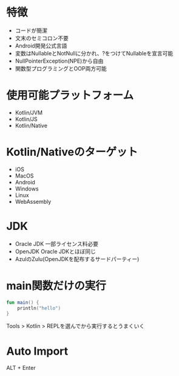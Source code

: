 # 特徴
- コードが簡潔
- 文末のセミコロン不要
- Android開発公式言語
- 変数はNullableとNotNullに分かれ、?をつけてNullableを宣言可能
- NullPointerException(NPE)から自由
- 関数型プログラミングとOOP両方可能

# 使用可能プラットフォーム
- Kotlin/JVM 
- Kotlin/JS 
- Kotlin/Native

# Kotlin/Nativeのターゲット
- iOS
- MacOS
- Android
- Windows
- Linux
- WebAssembly

# JDK
- Oracle JDK 一部ライセンス料必要
- OpenJDK Oracle JDKとほぼ同じ
- AzulのZulu(OpenJDKを配布するサードパーティー)

# main関数だけの実行
```kotlin
fun main() {
    println("hello")
}
```
Tools > Kotlin > REPLを選んでから実行するとうまくいく




# Auto Import
ALT + Enter
